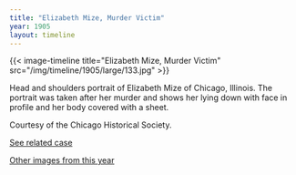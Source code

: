 ```yaml
---
title: "Elizabeth Mize, Murder Victim"
year: 1905
layout: timeline
---
```


{{< image-timeline title="Elizabeth Mize, Murder Victim" src="/img/timeline/1905/large/133.jpg" >}}


Head and shoulders portrait of Elizabeth Mize of Chicago, Illinois. The portrait was taken after her murder and shows her lying down with face in profile and her body covered with a sheet. 

Courtesy of the Chicago Historical Society. 

[See related case](/database/1541/)   

[Other images from this year](/historical/timeline/1905)